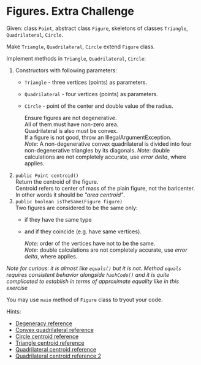 # Figures. Extra Challenge

Given: class `Point`, abstract class `Figure`, skeletons of classes `Triangle`, `Quadrilateral`, `Circle`.

Make `Triangle`, `Quadrilateral`, `Circle` extend `Figure` class.

Implement methods in `Triangle`, `Quadrilateral`, `Circle`:

1. Constructors with following parameters:
   * `Triangle` - three vertices (points) as parameters.
   * `Quadrilateral` - four vertices (points) as parameters.
   * `Circle` - point of the center and double value of the radius.

     Ensure figures are not degenerative.\
     All of them must have non-zero area.\
     Quadrilateral is also must be convex.\
     If a figure is not good, throw an IllegalArgumentException.\
     *Note*: A non-degenerative convex quadrilateral is divided into four non-degenerative triangles by its diagonals.
     *Note*: double calculations are not completely accurate, use *error delta*, where applies.
1. `public Point centroid()`\
  Return the centroid of the figure.\
  Centroid refers to center of mass of the plain figure, not the baricenter.\
  In other words it should be *"area centroid"*.
1. `public boolean isTheSame(Figure figure)`\
  Two figures are considered to be the same only:
   * if they have the same type
   * and if they coincide (e.g. have same vertices).
     
     *Note*: order of the vertices have not to be the same.\
     *Note*: double calculations are not completely accurate, use *error delta*, where applies.

  *Note for curious: it is almost like `equals()` but it is not. Method `equals` requires consistent behavior alongside `hashCode()` and it is quite complicated to establish in terms of approximate equality like in this exercise*

You may use `main` method of `Figure` class to tryout your code.

Hints:
* [Degeneracy reference](https://en.wikipedia.org/wiki/Degeneracy_(mathematics))
* [Convex quadrilateral reference](https://en.wikipedia.org/wiki/Quadrilateral#Convex_quadrilaterals)
* [Circle centroid reference](https://www.engineeringintro.com/mechanics-of-structures/centre-of-gravity/centroid-of-circle/)
* [Triangle centroid reference](https://en.wikipedia.org/wiki/Centroid#Of_a_triangle)
* [Quadrilateral centroid reference](https://en.wikipedia.org/wiki/Quadrilateral#Remarkable_points_and_lines_in_a_convex_quadrilateral)
* [Quadrilateral centroid reference 2](https://sites.math.washington.edu/~king/java/gsp/center-mass-quad.html)